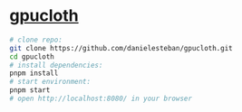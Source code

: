 [gpucloth](https://github.com/danielesteban/gpucloth)
==

```bash
# clone repo:
git clone https://github.com/danielesteban/gpucloth.git
cd gpucloth
# install dependencies:
pnpm install
# start environment:
pnpm start
# open http://localhost:8080/ in your browser
```
